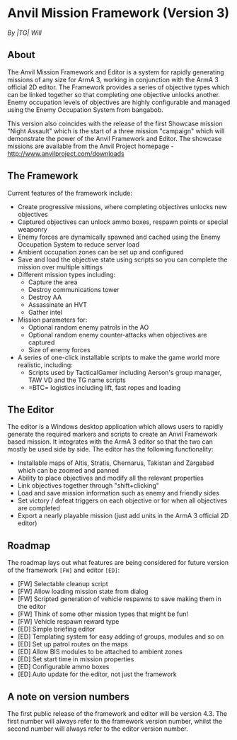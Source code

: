 # Anvil Mission Framework (Version 3)

*By |TG| Will*

## About

The Anvil Mission Framework and Editor is a system for rapidly generating missions of any size for ArmA 3, working in conjunction
with the ArmA 3 official 2D editor. The Framework provides a series of objective types which can be linked together so that completing
one objective unlocks another. Enemy occupation levels of objectives are highly configurable and managed using the Enemy Occupation 
System from bangabob.

This version also coincides with the release of the first Showcase mission "Night Assault" which is the start of a three mission 
"campaign" which will demonstrate the power of the Anvil Framework and Editor. The showcase missions are available from the 
Anvil Project homepage - http://www.anvilproject.com/downloads

## The Framework

Current features of the framework include:

- Create progressive missions, where completing objectives unlocks new objectives
- Captured objectives can unlock ammo boxes, respawn points or special weaponry
- Enemy forces are dynamically spawned and cached using the Enemy Occupation System to reduce server load
- Ambient occupation zones can be set up and configured
- Save and load the objective state using scripts so you can complete the mission over multiple sittings
- Different mission types including:
    - Capture the area
    - Destroy communications tower
	- Destroy AA
    - Assassinate an HVT
	- Gather intel
- Mission parameters for:
    - Optional random enemy patrols in the AO
    - Optional random enemy counter-attacks when objectives are captured
    - Size of enemy forces
- A series of one-click installable scripts to make the game world more realistic, including:
    - Scripts used by TacticalGamer including Aerson's group manager, TAW VD and the TG name scripts
    - =BTC= logistics including lift, fast ropes and loading

## The Editor

The editor is a Windows desktop application which allows users to rapidly generate the required markers and 
scripts to create an Anvil Framework based mission. It integrates with the ArmA 3 editor so that the two can
mostly be used side by side. The editor has the following functionality:

- Installable maps of Altis, Stratis, Chernarus, Takistan and Zargabad which can be zoomed and panned
- Ability to place objectives and modify all the relevant properties
- Link objectives together through "shift+clicking"
- Load and save mission information such as enemy and friendly sides
- Set victory / defeat triggers on each objective or for when all objectives are completed
- Export a nearly playable mission (just add units in the ArmA 3 official 2D editor)

## Roadmap

The roadmap lays out what features are being considered for future version of the framework `[FW]` and editor `[ED]`:

- [FW] Selectable cleanup script
- [FW] Allow loading mission state from dialog
- [FW] Scripted generation of vehicle respawns to save making them in the editor
- [FW] Think of some other mission types that might be fun!
- [FW] Vehicle respawn reward type
- [ED] Simple briefing editor
- [ED] Templating system for easy adding of groups, modules and so on
- [ED] Set up patrol routes on the maps
- [ED] Allow BIS modules to be attached to ambient zones
- [ED] Set start time in mission properties
- [ED] Configurable ammo boxes
- [ED] Auto update for the editor, not just the framework

## A note on version numbers

The first public release of the framework and editor will be version 4.3.  The first number will always refer to the framework version number, whilst the second number will always refer to the editor version number. 
